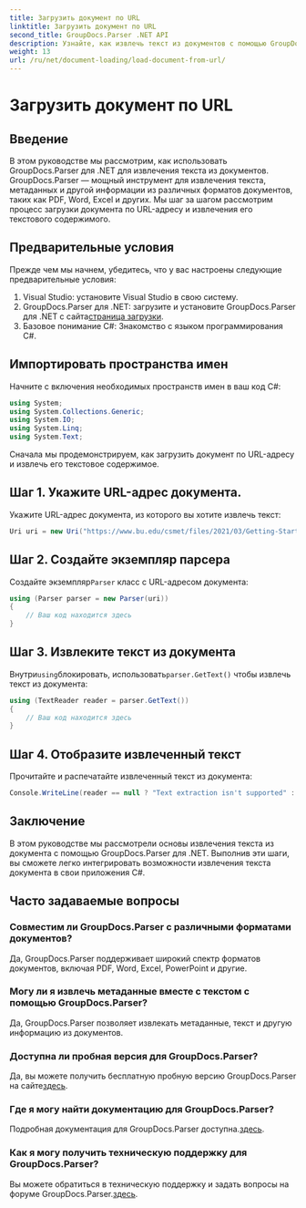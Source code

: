 ```yaml
---
title: Загрузить документ по URL
linktitle: Загрузить документ по URL
second_title: GroupDocs.Parser .NET API
description: Узнайте, как извлечь текст из документов с помощью GroupDocs.Parser для .NET. В этом руководстве рассматривается пошаговая загрузка документа по URL-адресу и извлечение текста.
weight: 13
url: /ru/net/document-loading/load-document-from-url/
---
```


# Загрузить документ по URL

## Введение
В этом руководстве мы рассмотрим, как использовать GroupDocs.Parser для .NET для извлечения текста из документов. GroupDocs.Parser — мощный инструмент для извлечения текста, метаданных и другой информации из различных форматов документов, таких как PDF, Word, Excel и других. Мы шаг за шагом рассмотрим процесс загрузки документа по URL-адресу и извлечения его текстового содержимого.
## Предварительные условия
Прежде чем мы начнем, убедитесь, что у вас настроены следующие предварительные условия:
1. Visual Studio: установите Visual Studio в свою систему.
2.  GroupDocs.Parser для .NET: загрузите и установите GroupDocs.Parser для .NET с сайта[страница загрузки](https://releases.groupdocs.com/parser/net/).
3. Базовое понимание C#: Знакомство с языком программирования C#.

## Импортировать пространства имен
Начните с включения необходимых пространств имен в ваш код C#:
```csharp
using System;
using System.Collections.Generic;
using System.IO;
using System.Linq;
using System.Text;
```

Сначала мы продемонстрируем, как загрузить документ по URL-адресу и извлечь его текстовое содержимое.
## Шаг 1. Укажите URL-адрес документа.
Укажите URL-адрес документа, из которого вы хотите извлечь текст:
```csharp
Uri uri = new Uri("https://www.bu.edu/csmet/files/2021/03/Getting-Started-with-SQLite.pdf");
```
## Шаг 2. Создайте экземпляр парсера
 Создайте экземпляр`Parser` класс с URL-адресом документа:
```csharp
using (Parser parser = new Parser(uri))
{
    // Ваш код находится здесь
}
```
## Шаг 3. Извлеките текст из документа
 Внутри`using`блокировать, использовать`parser.GetText()` чтобы извлечь текст из документа:
```csharp
using (TextReader reader = parser.GetText())
{
    // Ваш код находится здесь
}
```
## Шаг 4. Отобразите извлеченный текст
Прочитайте и распечатайте извлеченный текст из документа:
```csharp
Console.WriteLine(reader == null ? "Text extraction isn't supported" : reader.ReadToEnd());
```

## Заключение
В этом руководстве мы рассмотрели основы извлечения текста из документа с помощью GroupDocs.Parser для .NET. Выполнив эти шаги, вы сможете легко интегрировать возможности извлечения текста документа в свои приложения C#.

## Часто задаваемые вопросы
### Совместим ли GroupDocs.Parser с различными форматами документов?
Да, GroupDocs.Parser поддерживает широкий спектр форматов документов, включая PDF, Word, Excel, PowerPoint и другие.
### Могу ли я извлечь метаданные вместе с текстом с помощью GroupDocs.Parser?
Да, GroupDocs.Parser позволяет извлекать метаданные, текст и другую информацию из документов.
### Доступна ли пробная версия для GroupDocs.Parser?
 Да, вы можете получить бесплатную пробную версию GroupDocs.Parser на сайте[здесь](https://releases.groupdocs.com/).
### Где я могу найти документацию для GroupDocs.Parser?
 Подробная документация для GroupDocs.Parser доступна.[здесь](https://tutorials.groupdocs.com/parser/net/).
### Как я могу получить техническую поддержку для GroupDocs.Parser?
Вы можете обратиться в техническую поддержку и задать вопросы на форуме GroupDocs.Parser.[здесь](https://forum.groupdocs.com/c/parser/17).